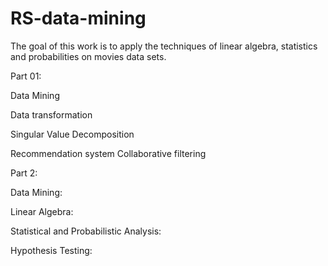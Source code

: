 # RS-data-mining
The goal of this work is to apply the techniques of linear algebra, statistics and probabilities on movies data sets.

Part 01: 

Data Mining 

Data transformation 

Singular Value Decomposition 

Recommendation system Collaborative filtering 


Part 2: 

Data Mining: 

Linear Algebra: 

Statistical and Probabilistic Analysis: 

Hypothesis Testing:
